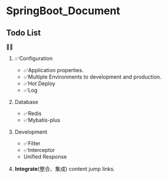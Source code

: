 # SpringBoot_Document

## Todo List

🔳✅

1. ✅Configuration
    - ✅Application properties.
    - ✅Multiple Environments to development and production.
    - ✅Hot Deploy
    - ✅Log
2. Database
    - ✅Redis
    - ✅Mybatis-plus
3. Development
    - ✅Filter
    - ✅Interceptor
    - Unified Response

100. **Integrate**(整合、集成) content jump links.

